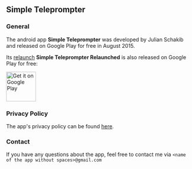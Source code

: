 ## Simple Teleprompter

### General

The android app **Simple Teleprompter** was developed by Julian Schakib and released on Google Play for free in August 2015.

Its [relaunch](https://simpleteleprompterrelaunched.github.io) **Simple Teleprompter Relaunched** is also released on Google Play for free:

[<img src="https://play.google.com/intl/en_us/badges/images/generic/en-play-badge.png"
    alt="Get it on Google Play" 
    height="80">](https://play.google.com/store/apps/details?id=com.julianschakib.telerelaunched)

### Privacy Policy

The app's privacy policy can be found [here](/privacy_policy.html).

### Contact

If you have any questions about the app, feel free to contact me via `<name of the app without spaces>@gmail.com`
